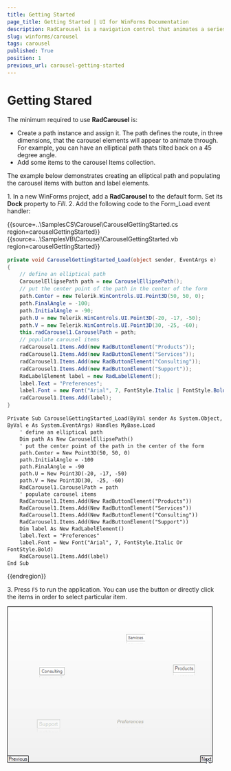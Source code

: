 ```yaml
---
title: Getting Started
page_title: Getting Started | UI for WinForms Documentation
description: RadCarousel is a navigation control that animates a series of elements either by the user clicking a particular element or by clicking the forward and back arrows.
slug: winforms/carousel
tags: carousel
published: True
position: 1
previous_url: carousel-getting-started
---
```


# Getting Stared

The minimum required to use __RadCarousel__ is:

* Create a path instance and assign it. The path defines the route, in three dimensions, that the carousel elements will appear to animate through. For example, you can have an elliptical path thats tilted back on a 45 degree angle. 
* Add some items to the carousel Items collection.


The example below demonstrates creating an elliptical path and populating the carousel items with button and label elements.

1\. In a new WinForms project, add a __RadCarousel__ to the default form. Set its __Dock__ property to *Fill*.
2\. Add the following code to the Form_Load event handler:

{{source=..\SamplesCS\Carousel\CarouselGettingStarted.cs region=carouselGettingStarted}}
{{source=..\SamplesVB\Carousel\CarouselGettingStarted.vb region=carouselGettingStarted}}
````C#
private void CarouselGettingStarted_Load(object sender, EventArgs e)
{
    // define an elliptical path
    CarouselEllipsePath path = new CarouselEllipsePath();
    // put the center point of the path in the center of the form
    path.Center = new Telerik.WinControls.UI.Point3D(50, 50, 0);
    path.FinalAngle = -100;
    path.InitialAngle = -90;
    path.U = new Telerik.WinControls.UI.Point3D(-20, -17, -50);
    path.V = new Telerik.WinControls.UI.Point3D(30, -25, -60);
    this.radCarousel1.CarouselPath = path;
    // populate carousel items
    radCarousel1.Items.Add(new RadButtonElement("Products"));
    radCarousel1.Items.Add(new RadButtonElement("Services"));
    radCarousel1.Items.Add(new RadButtonElement("Consulting"));
    radCarousel1.Items.Add(new RadButtonElement("Support"));
    RadLabelElement label = new RadLabelElement();
    label.Text = "Preferences";
    label.Font = new Font("Arial", 7, FontStyle.Italic | FontStyle.Bold);
    radCarousel1.Items.Add(label);
}

````
````VB.NET
Private Sub CarouselGettingStarted_Load(ByVal sender As System.Object, ByVal e As System.EventArgs) Handles MyBase.Load
    ' define an elliptical path
    Dim path As New CarouselEllipsePath()
    ' put the center point of the path in the center of the form
    path.Center = New Point3D(50, 50, 0)
    path.InitialAngle = -100
    path.FinalAngle = -90
    path.U = New Point3D(-20, -17, -50)
    path.V = New Point3D(30, -25, -60)
    RadCarousel1.CarouselPath = path
    ' populate carousel items
    RadCarousel1.Items.Add(New RadButtonElement("Products"))
    RadCarousel1.Items.Add(New RadButtonElement("Services"))
    RadCarousel1.Items.Add(New RadButtonElement("Consulting"))
    RadCarousel1.Items.Add(New RadButtonElement("Support"))
    Dim label As New RadLabelElement()
    label.Text = "Preferences"
    label.Font = New Font("Arial", 7, FontStyle.Italic Or FontStyle.Bold)
    RadCarousel1.Items.Add(label)
End Sub

````

{{endregion}}

3\. Press `F5` to run the application. You can use the button or directly click the items in order to select particular item.

![carousel-getting-started 001](images/carousel-getting-started001.gif)




